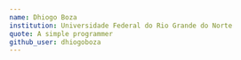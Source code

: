 ```yaml
---
name: Dhiogo Boza
institution: Universidade Federal do Rio Grande do Norte
quote: A simple programmer
github_user: dhiogoboza
---
```

